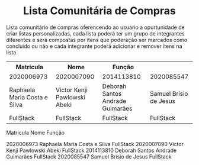 <h1 align="center"> Lista Comunitária de Compras </h1>

Lista comunitário de compras oferencendo ao usuario a opurtunidade de criar listas personalizadas, 
cada lista poderá ter um grupo de integrantes diferentes e será compostas por itens que poderação ser marcados como concluido ou não 
e cada integrante poderá adicionar e remover itens na lista



<table>
 <tr>
   <th>Matricula</th>
   <th>Nome</th>
   <th>Função</th>
 </tr>
 <tr>
  <td>2020006973</td>
  <td>2020007090</td>
  <td>2014113810</td>
  <td>2020085547</td>
 </tr>
 <tr>
  <td>Raphaela Maria Costa e Silva</td>
  <td>Victor Kenji Pawlowski Abeki</td>
  <td>Deborah Santos Andrade Guimarães</td>
  <td>Samuel Brísio de Jesus</td>
 </tr>
 <tr>
  <td>FullStack</td>
  <td>FullStack</td>
  <td>FullStack</td>
  <td>FullStack</td>
 </tr>
</table> 




 Matricula                 Nome                    Função

2020006973    Raphaela Maria Costa e Silva        FullStack
2020007090    Victor Kenji Pawlowski Abeki        FullStack
2014113810    Deborah Santos Andrade Guimarães    FullStack
2020085547    Samuel Brísio de Jesus             FullStack
